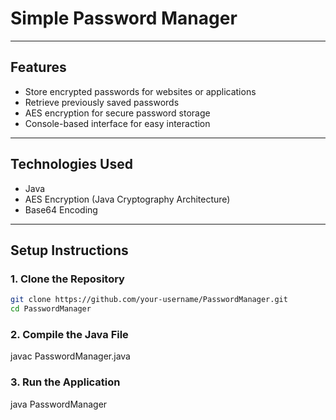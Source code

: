 # Simple Password Manager

---

## Features  
- Store encrypted passwords for websites or applications  
- Retrieve previously saved passwords  
- AES encryption for secure password storage  
- Console-based interface for easy interaction  

---

## Technologies Used  
- Java  
- AES Encryption (Java Cryptography Architecture)  
- Base64 Encoding  

---

## Setup Instructions  

### 1. Clone the Repository  
```bash 
git clone https://github.com/your-username/PasswordManager.git
cd PasswordManager
```
### 2. Compile the Java File
javac PasswordManager.java

### 3. Run the Application
java PasswordManager
